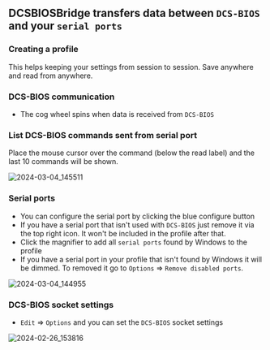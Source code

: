 ## DCSBIOSBridge transfers data between ```DCS-BIOS``` and your ```serial ports```

### Creating a profile
This helps keeping your settings from session to session. Save anywhere and read from anywhere.

### DCS-BIOS communication
* The cog wheel spins when data is received from ```DCS-BIOS```

### List DCS-BIOS commands sent from serial port
Place the mouse cursor over the command (below the read label) and the last 10 commands will be shown.

![2024-03-04_145511](https://github.com/DCS-Skunkworks/DCSBIOSBridge/assets/10453261/8c2779a7-00bb-40a0-880f-3dbcf73e407d)

### Serial ports
* You can configure the serial port by clicking the blue configure button
* If you have a serial port that isn't used with ```DCS-BIOS``` just remove it via the top right icon. It won't be included in the profile after that.
* Click the magnifier to add all ```serial ports``` found by Windows to the profile
* If you have a serial port in your profile that isn't found by Windows it will be dimmed. To removed it go to ```Options``` => ```Remove disabled ports```.

![2024-03-04_144955](https://github.com/DCS-Skunkworks/DCSBIOSBridge/assets/10453261/b22e6f92-0d14-4686-bbb3-011f6dc89b95)

### DCS-BIOS socket settings
* ```Edit``` => ```Options``` and you can set the ```DCS-BIOS``` socket settings

![2024-02-26_153816](https://github.com/DCS-Skunkworks/DCSBIOSDataBroker/assets/10453261/1e52f52b-3f48-470b-9450-2d60ff45c1c9)

